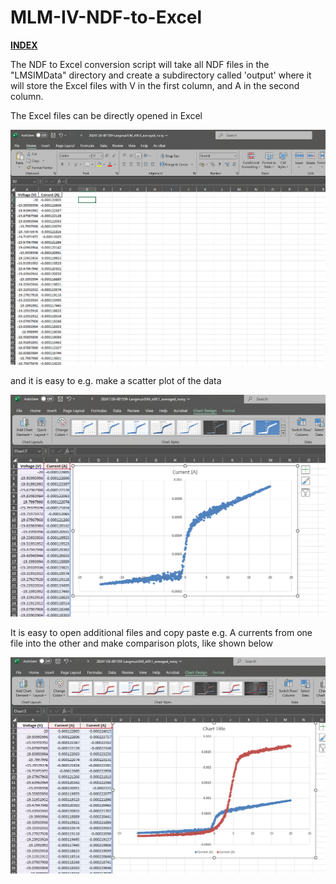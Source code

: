 # MLM-IV-NDF-to-Excel

[**INDEX**](index.md)

The NDF to Excel conversion script will take all NDF files in the "LMSIMData" directory and create a subdirectory called 'output' where it will store the Excel files with V in the first column, and A in the second column. 

The Excel files can be directly opened in Excel

![NDF-to-Excel](.\images\NDF-to-Excel1.png)

and it is easy to e.g. make a scatter plot of the data

![NDF-to-Excel-withgraph](.\images\NDF-to-Excel-with-graph.png)

It is easy to open additional files and copy paste e.g. A currents from one file into the other and make comparison plots, like shown below

![NDF-to-Excel-withgraph](.\images\NDF-to-Excel-two-plots.png)